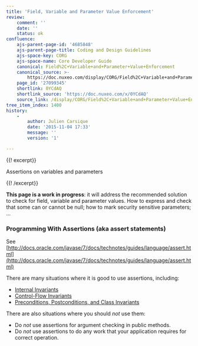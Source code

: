 ```yaml
---
title: 'Field, Variable and Parameter Value Enforcement'
review:
    comment: ''
    date: ''
    status: ok
confluence:
    ajs-parent-page-id: '4685848'
    ajs-parent-page-title: Coding and Design Guidelines
    ajs-space-key: CORG
    ajs-space-name: Core Developer Guide
    canonical: Field%2C+Variable+and+Parameter+Value+Enforcement
    canonical_source: >-
        https://doc.nuxeo.com/display/CORG/Field%2C+Variable+and+Parameter+Value+Enforcement
    page_id: '27099345'
    shortlink: 0YCdAQ
    shortlink_source: 'https://doc.nuxeo.com/x/0YCdAQ'
    source_link: /display/CORG/Field%2C+Variable+and+Parameter+Value+Enforcement
tree_item_index: 1400
history:
    -
        author: Julien Carsique
        date: '2015-11-04 17:33'
        message: ''
        version: '1'

---
```

{{! excerpt}}

Assertions on variables and parameters

{{! /excerpt}}

**This page is a work in progress**: it will address the recommended solution to check for field, variable and parameter values.
How to express and check that some can or cannot be null; how to mark security sensitive parameters; ...

### Programming With Assertions (aka assert statements)

See [http://docs.oracle.com/javase/7/docs/technotes/guides/language/assert.html](http://docs.oracle.com/javase/7/docs/technotes/guides/language/assert.html)

There are many situations where it is good to use assertions, including:

*   [Internal Invariants](http://docs.oracle.com/javase/7/docs/technotes/guides/language/assert.html#usage-invariants)
*   [Control-Flow Invariants](http://docs.oracle.com/javase/7/docs/technotes/guides/language/assert.html#usage-control)
*   [Preconditions, Postconditions, and Class Invariants](http://docs.oracle.com/javase/7/docs/technotes/guides/language/assert.html#usage-conditions)

There are also situations where you should _not_ use them:

*   Do _not_ use assertions for argument checking in public methods.
*   Do _not_ use assertions to do any work that your application requires for correct operation.
